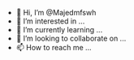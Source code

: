 - 👋 Hi, I’m @Majedmfswh
- 👀 I’m interested in ...
- 🌱 I’m currently learning ...
- 💞️ I’m looking to collaborate on ...
- 📫 How to reach me ...

<!---
Majedmfswh/Majedmfswh is a ✨ special ✨ repository because its `README.md` (this file) appears on your GitHub profile.
You can click the Preview link to take a look at your changes.
--->
